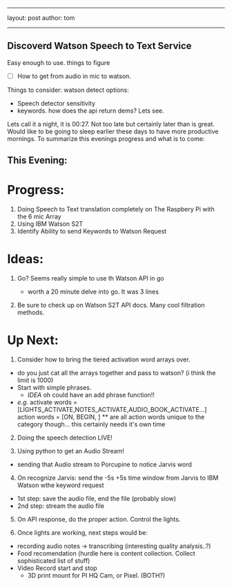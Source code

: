 ___
layout: post
author: tom
___

## Discoverd Watson Speech to Text Service
Easy enough to use. things to figure

- [ ] How to get from audio in mic to watson.

Things to consider:
watson detect options:
- Speech detector sensitivity
- keywords. how does the api return dems? Lets see.


Lets call it a night, it is 00:27. Not too late but certainly later than is great. Would like to be going to sleep earlier these days to have more productive mornings. To summarize this evenings progress and what is to come:

## This Evening:
# Progress:
1. Doing Speech to Text translation completely on The Raspbery Pi with the 6 mic Array
2. Using IBM Watson S2T
3. Identify Ability to send Keywords to Watson Request

# Ideas:
1. Go? Seems really simple to use th Watson API in go
	- worth a 20 minute delve into go. It was 3 lines

2. Be sure to check up on Watson S2T API docs. Many cool filtration methods.

# Up Next:
1. Consider how to bring the tiered activation word arrays over.
- do you just cat all the arrays together and pass to watson? (i think the limit is 1000)
- Start with simple phrases.
	- _IDEA_ oh could have an add phrase function!! 
- *e.g.* activate words = [LIGHTS_ACTIVATE,NOTES_ACTIVATE,AUDIO_BOOK_ACTIVATE...] 
action words = [ON, BEGIN, ] ** are all action words unique to the category though... this certainly needs it's own time

2. Doing the speech detection LIVE!

3. Using python to get an Audio Stream!
- sending that Audio stream to Porcupine to notice Jarvis word
4. On recognize Jarvis: send the -5s +5s time window from Jarvis to IBM Watson wthe keyword request
- 1st step: save the audio file, end the file (probably slow)
- 2nd step: stream the audio file

5. On API response, do the proper action. Control the lights.

6. Once lights are working, next steps would be:
- recording audio notes -> transcribing (interesting quality analysis..?)
- Food recomendation (hurdle here is content collection. Collect sophisticated list of stuff)
- Video Record start and stop
	- 3D print mount for PI HQ Cam, or Pixel. (BOTH?)




